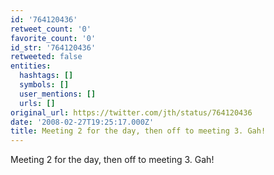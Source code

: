 ```yaml
---
id: '764120436'
retweet_count: '0'
favorite_count: '0'
id_str: '764120436'
retweeted: false
entities:
  hashtags: []
  symbols: []
  user_mentions: []
  urls: []
original_url: https://twitter.com/jth/status/764120436
date: '2008-02-27T19:25:17.000Z'
title: Meeting 2 for the day, then off to meeting 3. Gah!
---
```


Meeting 2 for the day, then off to meeting 3. Gah!